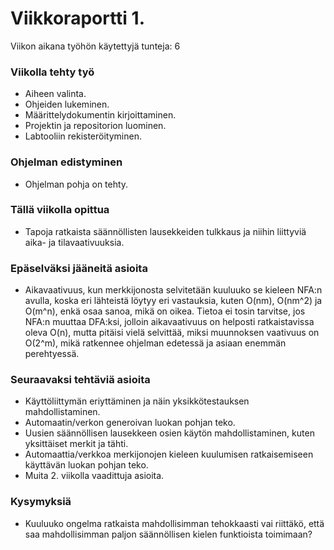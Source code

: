 # Viikkoraportti 1.
Viikon aikana työhön käytettyjä tunteja: 6  
### Viikolla tehty työ
* Aiheen valinta.
* Ohjeiden lukeminen.
* Määrittelydokumentin kirjoittaminen.
* Projektin ja repositorion luominen.
* Labtooliin rekisteröityminen.

### Ohjelman edistyminen
* Ohjelman pohja on tehty.

### Tällä viikolla opittua
* Tapoja ratkaista säännöllisten lausekkeiden tulkkaus ja niihin liittyviä aika- ja tilavaativuuksia.

### Epäselväksi jääneitä asioita
* Aikavaativuus, kun merkkijonosta selvitetään kuuluuko se kieleen NFA:n avulla, koska eri lähteistä löytyy eri vastauksia, kuten O(nm), O(nm^2) ja O(m^n), enkä osaa sanoa, mikä on oikea. Tietoa ei tosin tarvitse, jos NFA:n muuttaa DFA:ksi, jolloin aikavaativuus on helposti ratkaistavissa oleva O(n), mutta pitäisi vielä selvittää, miksi muunnoksen vaativuus on O(2^m), mikä ratkennee ohjelman edetessä ja asiaan enemmän perehtyessä.  

### Seuraavaksi tehtäviä asioita  
* Käyttöliittymän eriyttäminen ja näin yksikkötestauksen mahdollistaminen.
* Automaatin/verkon generoivan luokan pohjan teko.
* Uusien säännöllisen lausekkeen osien käytön mahdollistaminen, kuten yksittäiset merkit ja tähti.
* Automaattia/verkkoa merkijonojen kieleen kuulumisen ratkaisemiseen käyttävän luokan pohjan teko.  
* Muita 2. viikolla vaadittuja asioita.

### Kysymyksiä
* Kuuluuko ongelma ratkaista mahdollisimman tehokkaasti vai riittäkö, että saa mahdollisimman paljon säännöllisen kielen funktioista toimimaan?

